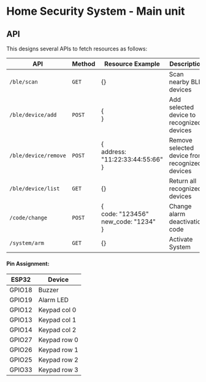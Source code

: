 # Home Security System  - Main unit

## API 

This designs several APIs to fetch resources as follows:

| API                        | Method | Resource Example                                      | Description                                                                              |
| -------------------------- | ------ | ------------------------------------------------------------------- | ----------------------------------------------------------------------------------------|
| `/ble/scan`           | `GET`  | {} | Scan nearby BLE devices |
| `/ble/device/add`     | `POST` | {<br> } | Add selected device to recognized devices |
| `/ble/device/remove`  | `POST` | {<br> address: "11:22:33:44:55:66" <br>} | Remove selected device from recognized devices |
| `/ble/device/list`    | `GET`  | {} | Return all recognized devices |
| `/code/change`        | `POST` | {<br> code: "123456" <br>new_code: "1234" <br>} | Change alarm deactivation code |
| `/system/arm`         | `GET`  | {} | Activate System |

#### Pin Assignment:


| ESP32  | Device  |
| ------ | ------- |
| GPIO18 | Buzzer       |
| GPIO19 | Alarm LED    |
| GPIO12 | Keypad col 0 |
| GPIO13 | Keypad col 1 |
| GPIO14 | Keypad col 2 |
| GPIO27 | Keypad row 0 |
| GPIO26 | Keypad row 1 |
| GPIO25 | Keypad row 2 |
| GPIO33 | Keypad row 3 |

